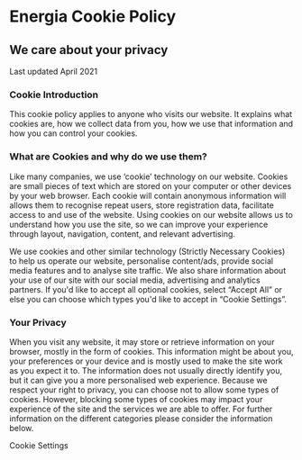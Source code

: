 Energia Cookie Policy
=====================

We care about your privacy
--------------------------

Last updated April 2021

  

### **Cookie Introduction**

  
This cookie policy applies to anyone who visits our website. It explains what cookies are, how we collect data from you, how we use that information and how you can control your cookies.

  

### **What are Cookies and why do we use them?**

  
Like many companies, we use ‘cookie’ technology on our website. Cookies are small pieces of text which are stored on your computer or other devices by your web browser. Each cookie will contain anonymous information will allows them to recognise repeat users, store registration data, facilitate access to and use of the website. Using cookies on our website allows us to understand how you use the site, so we can improve your experience through layout, navigation, content, and relevant advertising.  
  
We use cookies and other similar technology (Strictly Necessary Cookies) to help us operate our website, personalise content/ads, provide social media features and to analyse site traffic. We also share information about your use of our site with our social media, advertising and analytics partners. If you'd like to accept all optional cookies, select “Accept All” or else you can choose which types you'd like to accept in “Cookie Settings”.

  

### **Your Privacy**

  
When you visit any website, it may store or retrieve information on your browser, mostly in the form of cookies. This information might be about you, your preferences or your device and is mostly used to make the site work as you expect it to. The information does not usually directly identify you, but it can give you a more personalised web experience. Because we respect your right to privacy, you can choose not to allow some types of cookies. However, blocking some types of cookies may impact your experience of the site and the services we are able to offer. For further information on the different categories please consider the information below.

  

Cookie Settings